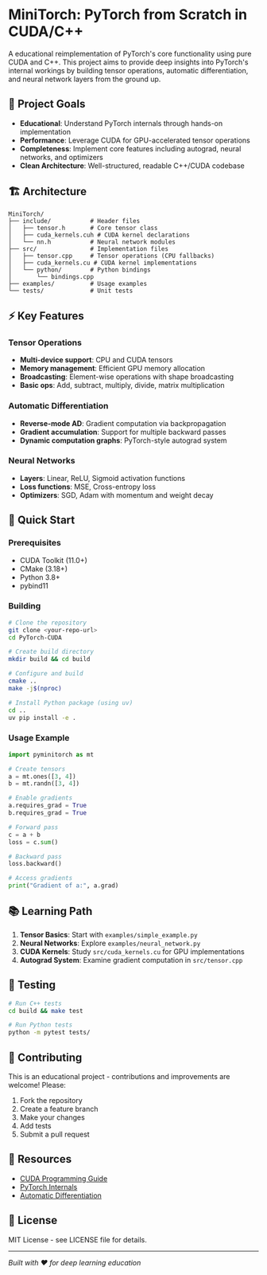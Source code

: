 # MiniTorch: PyTorch from Scratch in CUDA/C++

A educational reimplementation of PyTorch's core functionality using pure CUDA and C++. This project aims to provide deep insights into PyTorch's internal workings by building tensor operations, automatic differentiation, and neural network layers from the ground up.

## 🎯 Project Goals

- **Educational**: Understand PyTorch internals through hands-on implementation
- **Performance**: Leverage CUDA for GPU-accelerated tensor operations  
- **Completeness**: Implement core features including autograd, neural networks, and optimizers
- **Clean Architecture**: Well-structured, readable C++/CUDA codebase

## 🏗️ Architecture

```
MiniTorch/
├── include/           # Header files
│   ├── tensor.h       # Core tensor class
│   ├── cuda_kernels.cuh # CUDA kernel declarations
│   └── nn.h           # Neural network modules
├── src/               # Implementation files
│   ├── tensor.cpp     # Tensor operations (CPU fallbacks)
│   ├── cuda_kernels.cu # CUDA kernel implementations
│   └── python/        # Python bindings
│       └── bindings.cpp
├── examples/          # Usage examples
└── tests/             # Unit tests
```

## ⚡ Key Features

### Tensor Operations
- **Multi-device support**: CPU and CUDA tensors
- **Memory management**: Efficient GPU memory allocation
- **Broadcasting**: Element-wise operations with shape broadcasting
- **Basic ops**: Add, subtract, multiply, divide, matrix multiplication

### Automatic Differentiation
- **Reverse-mode AD**: Gradient computation via backpropagation
- **Gradient accumulation**: Support for multiple backward passes
- **Dynamic computation graphs**: PyTorch-style autograd system

### Neural Networks
- **Layers**: Linear, ReLU, Sigmoid activation functions
- **Loss functions**: MSE, Cross-entropy loss
- **Optimizers**: SGD, Adam with momentum and weight decay

## 🚀 Quick Start

### Prerequisites
- CUDA Toolkit (11.0+)
- CMake (3.18+)
- Python 3.8+
- pybind11

### Building

```bash
# Clone the repository
git clone <your-repo-url>
cd PyTorch-CUDA

# Create build directory
mkdir build && cd build

# Configure and build
cmake ..
make -j$(nproc)

# Install Python package (using uv)
cd ..
uv pip install -e .
```

### Usage Example

```python
import pyminitorch as mt

# Create tensors
a = mt.ones([3, 4])
b = mt.randn([3, 4])

# Enable gradients
a.requires_grad = True
b.requires_grad = True

# Forward pass
c = a + b
loss = c.sum()

# Backward pass
loss.backward()

# Access gradients
print("Gradient of a:", a.grad)
```

## 📚 Learning Path

1. **Tensor Basics**: Start with `examples/simple_example.py`
2. **Neural Networks**: Explore `examples/neural_network.py`
3. **CUDA Kernels**: Study `src/cuda_kernels.cu` for GPU implementations
4. **Autograd System**: Examine gradient computation in `src/tensor.cpp`

## 🧪 Testing

```bash
# Run C++ tests
cd build && make test

# Run Python tests
python -m pytest tests/
```

## 🤝 Contributing

This is an educational project - contributions and improvements are welcome! Please:
1. Fork the repository
2. Create a feature branch
3. Make your changes
4. Add tests
5. Submit a pull request

## 📖 Resources

- [CUDA Programming Guide](https://docs.nvidia.com/cuda/cuda-c-programming-guide/)
- [PyTorch Internals](http://blog.ezyang.com/2019/05/pytorch-internals/)
- [Automatic Differentiation](https://rufflewind.com/2016-12-30/reverse-mode-automatic-differentiation)

## 📄 License

MIT License - see LICENSE file for details.

---

*Built with ❤️ for deep learning education* 